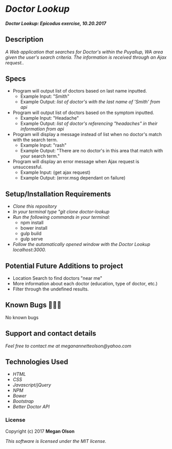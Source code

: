 # _Doctor Lookup_

#### _Doctor Lookup: Epicodus exercise, 10.20.2017_

## Description

_A Web application that searches for Doctor's within the Puyallup, WA area given the user's search criteria. The information is received through an Ajax request.._

## Specs

* Program will output list of doctors based on last name inputted.
  * Example Input: "Smith"
  * Example Output: _list of doctor's with the last name of 'Smith' from api_
* Program will output list of doctors based on the symptom inputted.
  * Example Input: "Headache"
  * Example Output: _list of doctor's referencing "headaches" in their information from api_
* Program will display a message instead of list when no doctor's match with the search term.
  * Example Input: "rash"
  * Example Output: "There are no doctor's in this area that match with your search term."
* Program will display an error message when Ajax request is unsuccessful.
  * Example Input: (get ajax request)
  * Example Output: (error.msg dependant on failure)

## Setup/Installation Requirements

* _Clone this repository_
* _In your terminal type "git clone doctor-lookup_
* _Run the following commands in your terminal:_
  * npm install
  * bower install
  * gulp build
  * gulp serve
* _Follow the automatically opened window with the Doctor Lookup localhost:3000._

## Potential Future Additions to project

* Location Search to find doctors "near me"
* More information about each doctor (education, type of doctor, etc.)
* Filter through the undefined results.

## Known Bugs 🐛🐛🐛

No known bugs

## Support and contact details

_Feel free to contact me at meganannetteolson@yahoo.com_

## Technologies Used

* _HTML_
* _CSS_
* _Javascript/jQuery_
* _NPM_
* _Bower_
* _Bootstrap_
* _Better Doctor API_

### License

Copyright (c) 2017 **Megan Olson**

*This software is licensed under the MIT license.*
